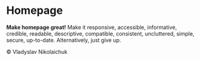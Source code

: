 # Homepage
**Make homepage great!** Make it responsive, accessible, informative, credible, readable, descriptive, compatible, consistent, uncluttered, simple, secure, up-to-date. Alternatively, just give up.

© Vladyslav Nikolaichuk
